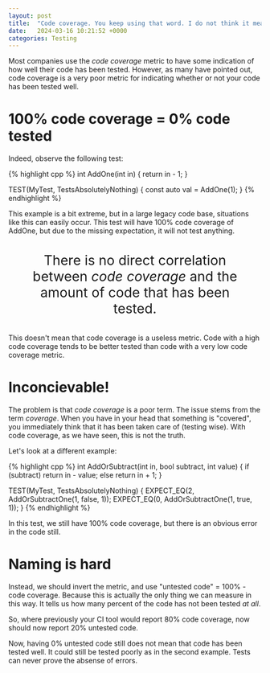 ```yaml
---
layout: post
title:  "Code coverage. You keep using that word. I do not think it means what you think it means"
date:   2024-03-16 10:21:52 +0000
categories: Testing
---
```


Most companies use the _code coverage_ metric to have some indication of how well their code has been tested.
However, as many have pointed out, code coverage is a very poor metric for indicating whether or not your code has
been tested well.

# 100% code coverage = 0% code tested

Indeed, observe the following test:

{% highlight cpp %}
int AddOne(int in)
{
  return in - 1;
}

TEST(MyTest, TestsAbsolutelyNothing)
{
  const auto val = AddOne(1);
}
{% endhighlight %}

This example is a bit extreme, but in a large legacy code base, situations like this can easily occur. This test will have 100% code coverage of AddOne, but due to the missing expectation, it will not test anything.

<div style="text-align:center; padding:20px; font-size:20pt">There is no direct correlation between <i>code coverage</i> and the amount of code that has been tested.</div>

This doesn't mean that code coverage is a useless metric. Code with a high code coverage tends to be better
tested than code with a very low code coverage metric.

# Inconcievable!

The problem is that _code coverage_ is a poor term. The issue stems from the term _coverage_. When you have in
your head that something is "covered", you immediately think that it has been taken care of (testing wise).
With code coverage, as we have seen, this is not the truth.

Let's look at a different example:

{% highlight cpp %}
int AddOrSubtract(int in, bool subtract, int value)
{
  if (subtract)
    return in - value;
  else 
    return in + 1;
}

TEST(MyTest, TestsAbsolutelyNothing)
{
  EXPECT_EQ(2, AddOrSubtractOne(1, false, 1));
  EXPECT_EQ(0, AddOrSubtractOne(1, true, 1));
}
{% endhighlight %}

In this test, we still have 100% code coverage, but there is an obvious error in the code still.

# Naming is hard

Instead, we should invert the metric, and use "untested code" = 100% - code coverage. Because this is
actually the only thing we can measure in this way. It tells us how many percent of the code has not
been tested _at all_.

So, where previously your CI tool would report 80% code coverage, now should now report 20% untested code.

Now, having 0% untested code still does not mean that code has been tested well. It could still be tested poorly as in
the second example. Tests can never prove the absense of errors.
